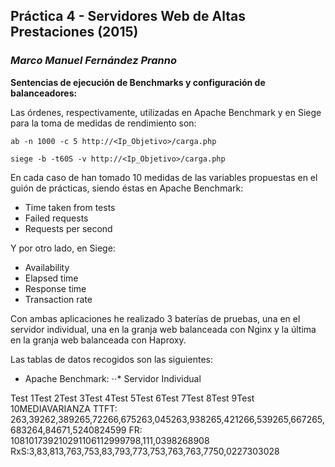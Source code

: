 

## Práctica 4 - Servidores Web de Altas Prestaciones (2015)
### *Marco Manuel Fernández Pranno*

**Sentencias de ejecución de Benchmarks y configuración de balanceadores:**

Las órdenes, respectivamente, utilizadas en Apache Benchmark y en Siege para la toma de medidas de rendimiento son:

`ab -n 1000 -c 5 http://<Ip_Objetivo>/carga.php`

`siege -b -t60S -v http://<Ip_Objetivo>/carga.php`

En cada caso de han tomado 10 medidas de las variables propuestas en el guión de prácticas, siendo éstas en Apache Benchmark:
* Time taken from tests
* Failed requests
* Requests per second

Y por otro lado, en Siege:

* Availability
* Elapsed time
* Response time
* Transaction rate

Con ambas aplicaciones he realizado 3 baterías de pruebas, una en el servidor individual, una en la granja web balanceada con Nginx y la última en la granja web balanceada con Haproxy.

Las tablas de datos recogidos son las siguientes:

* Apache Benchmark:
⋅⋅* Servidor Individual

<tr class="tableizer-firstrow">
<th></th><th>Test 1</th><th>Test 2</th><th>Test 3</th><th>Test 4</th><th>Test 5</th><th>Test 6</th><th>Test 7</th><th>Test 8</th><th>Test 9</th><th>Test 10</th><th>MEDIA</th><th>VARIANZA</th></tr>
 <tr><td>TTFT: </td><td>263,39</td><td>262,389</td><td>265,72</td><td>266,675</td><td>263,045</td><td>263,938</td><td>265,421</td><td>266,539</td><td>265,667</td><td>265,683</td><td>264,8467</td><td>1,5240824599</td></tr>
 <tr><td>FR: </td><td>108</td><td>101</td><td>73</td><td>92</td><td>102</td><td>91</td><td>106</td><td>112</td><td>99</td><td>97</td><td>98,1</td><td>11,0398268908</td></tr>
 <tr><td>RxS:</td><td>3,8</td><td>3,81</td><td>3,76</td><td>3,75</td><td>3,8</td><td>3,79</td><td>3,77</td><td>3,75</td><td>3,76</td><td>3,76</td><td>3,775</td><td>0,0227303028</td></tr>
</table>
